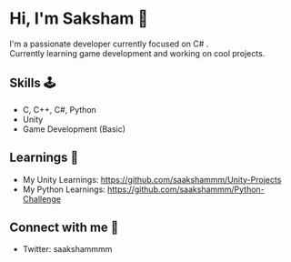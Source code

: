 # Hi, I'm Saksham 👋

I'm a passionate developer currently focused on C# .  
Currently learning game development and working on cool projects.  

## Skills 🕹️
- C, C++, C#, Python 
- Unity
- Game Development (Basic)

## Learnings 🌱
- My Unity Learnings: https://github.com/saakshammm/Unity-Projects
- My Python Learnings: https://github.com/saakshammm/Python-Challenge

## Connect with me 🤝
- Twitter: saakshammmm

